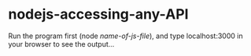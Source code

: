 # nodejs-accessing-any-API
Run the program first (node _name-of-js-file_), and type localhost:3000 in your browser to see the output...
